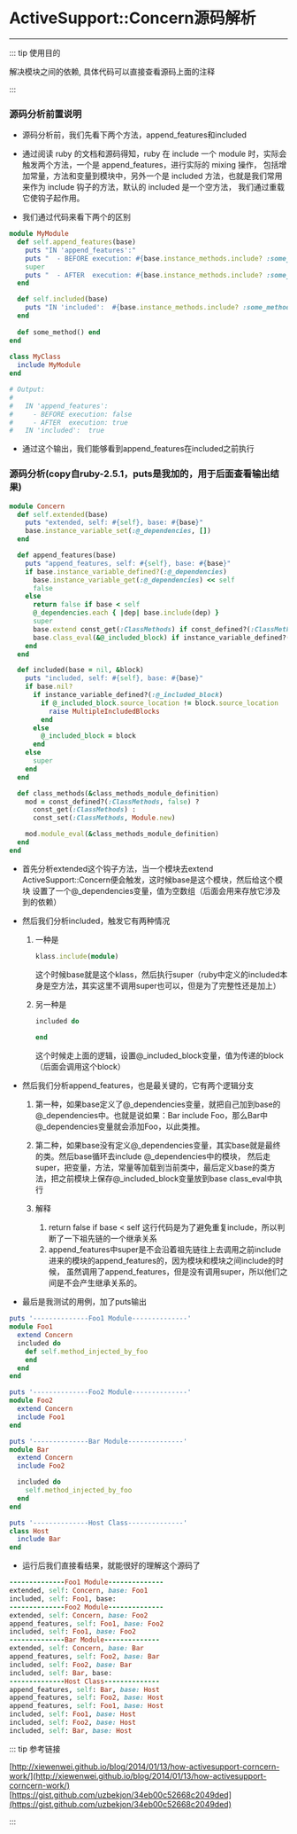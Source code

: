 # ActiveSupport::Concern源码解析
---

::: tip 使用目的

解决模块之间的依赖, 具体代码可以直接查看源码上面的注释

:::

### 源码分析前置说明
* 源码分析前，我们先看下两个方法，append_features和included

* 通过阅读 ruby 的文档和源码得知，ruby 在 include 一个 module 时，实际会触发两个方法，一个是 append_features，进行实际的 mixing 操作，
包括增加常量，方法和变量到模块中，另外一个是 included 方法，也就是我们常用来作为 include 钩子的方法，默认的 included 是一个空方法，
我们通过重载它使钩子起作用。

* 我们通过代码来看下两个的区别

```rb
module MyModule
  def self.append_features(base)
    puts "IN 'append_features':"
    puts "  - BEFORE execution: #{base.instance_methods.include? :some_method}"
    super
    puts "  - AFTER  execution: #{base.instance_methods.include? :some_method}"
  end

  def self.included(base)
    puts "IN 'included':  #{base.instance_methods.include? :some_method}"
  end
  
  def some_method() end
end
 
class MyClass
  include MyModule
end

# Output:
#
#   IN 'append_features':
#     - BEFORE execution: false
#     - AFTER  execution: true
#   IN 'included':  true
```

* 通过这个输出，我们能够看到append_features在included之前执行

### 源码分析(copy自ruby-2.5.1，puts是我加的，用于后面查看输出结果)

```rb
module Concern
  def self.extended(base)
    puts "extended, self: #{self}, base: #{base}"
    base.instance_variable_set(:@_dependencies, [])
  end

  def append_features(base)
    puts "append_features, self: #{self}, base: #{base}"
    if base.instance_variable_defined?(:@_dependencies)
      base.instance_variable_get(:@_dependencies) << self
      false
    else
      return false if base < self
      @_dependencies.each { |dep| base.include(dep) }
      super
      base.extend const_get(:ClassMethods) if const_defined?(:ClassMethods)
      base.class_eval(&@_included_block) if instance_variable_defined?(:@_included_block)
    end
  end

  def included(base = nil, &block)
    puts "included, self: #{self}, base: #{base}"
    if base.nil?
      if instance_variable_defined?(:@_included_block)
        if @_included_block.source_location != block.source_location
          raise MultipleIncludedBlocks
        end
      else
        @_included_block = block
      end
    else
      super
    end
  end

  def class_methods(&class_methods_module_definition)
    mod = const_defined?(:ClassMethods, false) ?
      const_get(:ClassMethods) :
      const_set(:ClassMethods, Module.new)

    mod.module_eval(&class_methods_module_definition)
  end
end
```

* 首先分析extended这个钩子方法，当一个模块去extend ActiveSupport::Concern便会触发，这时候base是这个模块，然后给这个模块
设置了一个@_dependencies变量，值为空数组（后面会用来存放它涉及到的依赖）

* 然后我们分析included，触发它有两种情况

  1. 一种是
     ```rb
     klass.include(module)
     ```
     这个时候base就是这个klass，然后执行super（ruby中定义的included本身是空方法，其实这里不调用super也可以，但是为了完整性还是加上）
    
  2. 另一种是
     ```rb
     included do
       
     end
     ```
     这个时候走上面的逻辑，设置@_included_block变量，值为传递的block（后面会调用这个block）

* 然后我们分析append_features，也是最关键的，它有两个逻辑分支
    
  1. 第一种，如果base定义了@_dependencies变量，就把自己加到base的@_dependencies中。也就是说如果：Bar include Foo，那么Bar中
     @_dependencies变量就会添加Foo，以此类推。
    
  2. 第二种，如果base没有定义@_dependencies变量，其实base就是最终的类。然后base循环去include @_dependencies中的模块，
     然后走super，把变量，方法，常量等加载到当前类中，最后定义base的类方法，把之前模块上保存@_included_block变量放到base class_eval中执行

  3. 解释     
     1. return false if base < self 这行代码是为了避免重复include，所以判断了一下祖先链的一个继承关系
     2. append_features中super是不会沿着祖先链往上去调用之前include进来的模块的append_features的，因为模块和模块之间include的时候，
        虽然调用了append_features，但是没有调用super，所以他们之间是不会产生继承关系的。

* 最后是我测试的用例，加了puts输出

```rb
puts '--------------Foo1 Module--------------'
module Foo1
  extend Concern
  included do
    def self.method_injected_by_foo
    end
  end
end

puts '--------------Foo2 Module--------------'
module Foo2
  extend Concern
  include Foo1
end

puts '--------------Bar Module--------------'
module Bar
  extend Concern
  include Foo2

  included do
    self.method_injected_by_foo
  end
end

puts '--------------Host Class--------------'
class Host
  include Bar
end
```


* 运行后我们直接看结果，就能很好的理解这个源码了

```rb
--------------Foo1 Module--------------
extended, self: Concern, base: Foo1
included, self: Foo1, base:
--------------Foo2 Module--------------
extended, self: Concern, base: Foo2
append_features, self: Foo1, base: Foo2
included, self: Foo1, base: Foo2
--------------Bar Module--------------
extended, self: Concern, base: Bar
append_features, self: Foo2, base: Bar
included, self: Foo2, base: Bar
included, self: Bar, base:
--------------Host Class--------------
append_features, self: Bar, base: Host
append_features, self: Foo2, base: Host
append_features, self: Foo1, base: Host
included, self: Foo1, base: Host
included, self: Foo2, base: Host
included, self: Bar, base: Host
```

::: tip 参考链接

[http://xiewenwei.github.io/blog/2014/01/13/how-activesupport-corncern-work/](http://xiewenwei.github.io/blog/2014/01/13/how-activesupport-corncern-work/)
[https://gist.github.com/uzbekjon/34eb00c52668c2049ded](https://gist.github.com/uzbekjon/34eb00c52668c2049ded)

:::
